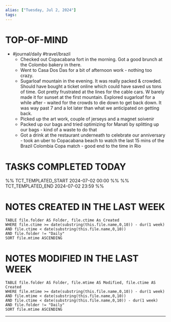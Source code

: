 ```yaml
---
alias: ["Tuesday, Jul 2, 2024"]
tags: 
---
```



# TOP-OF-MIND
- #journal/daily #travel/brazil 
	- Checked out Copacabana fort in the morning. Got a good brunch at the Colombo bakery in there.
	- Went to Casa Dos Das for a bit of afternoon work - nothing too crazy.
	- Sugarloaf mountain in the evening. It was really packed & crowded. Should have bought a ticket online which could have saved us tons of time. Got pretty frustrated at the lines for the cable cars. W barely made it for sunset at the first mountain. Explored sugarloaf for a while after - waited for the crowds to die down to get back down. It was way past 7 and a lot later than what we anticipated on getting back. 
	- Picked up the art work, couple of jerseys and a magnet soivenir
	- Packed up our bags and tried optimizing for Manati by splitting up our bags - kind of a waste to do that
	- Got a drink at the restaurant underneath to celebrate our anniversary - took an uber to Copacabana beach to watch the last 15 mins of the Brazil Colombia Copa match - good end to the time in Rio

# TASKS COMPLETED TODAY
%% TCT_TEMPLATED_START 2024-07-02 00:00 %%
%% TCT_TEMPLATED_END 2024-07-02 23:59 %%


# NOTES CREATED IN THE LAST WEEK
``` dataview
TABLE file.folder AS Folder, file.ctime As Created
WHERE file.ctime >= date(substring(this.file.name,0,10)) - dur(1 week) 
AND file.ctime < date(substring(this.file.name,0,10)) 
AND file.folder != "Daily"
SORT file.mtime ASCENDING
```

# NOTES MODIFIED IN THE LAST WEEK
``` dataview
TABLE file.folder AS Folder, file.mtime AS Modified, file.ctime AS Created
WHERE file.mtime >= date(substring(this.file.name,0,10)) - dur(1 week)
AND file.mtime < date(substring(this.file.name,0,10))
AND file.ctime < date(substring(this.file.name,0,10)) - dur(1 week)
AND file.folder != "Daily"
SORT file.mtime ASCENDING
```
---
